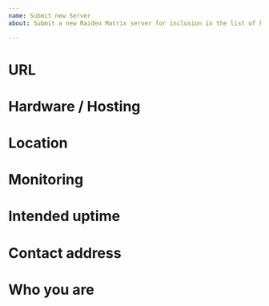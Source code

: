 ```yaml
---
name: Submit new Server
about: Submit a new Raiden Matrix server for inclusion in the list of known servers

---
```


# URL
<!-- URL of the new server -->

# Hardware / Hosting
<!-- Please describe the hardware / virtual hardware the server is running on -->

# Location
<!-- Please indicate where the server is located geographically -->

# Monitoring
<!-- Please indicate whether you whitelisted the Raiden Network monitoring IP address -->

# Intended uptime
<!-- Please describe for how long you intend to host this server and whether you will be able to react to outages -->

# Contact address
<!-- Please provide a contact email address where we can reach you. This will only be used to notify you about updates or operational issues. If you don't want to post the address publicly here you can also send it to contact@raiden.network. -->

# Who you are 
<!-- Optional, please give a few details about who you or your company are and why you are interested in hosting a Raiden Matrix server -->
